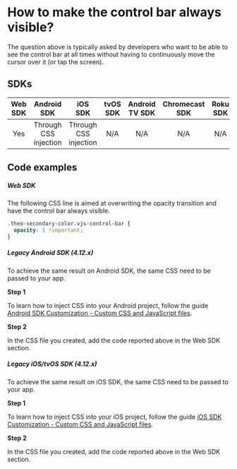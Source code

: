 # How to make the control bar always visible?

The question above is typically asked by developers who want to be able to see the control bar at all times without having to continuously move the cursor over it (or tap the screen).

## SDKs

| Web SDK |      Android SDK      |        iOS SDK        | tvOS SDK | Android TV SDK | Chromecast SDK | Roku SDK |
| :-----: | :-------------------: | :-------------------: | :------: | :------------: | :------------: | :------: |
|   Yes   | Through CSS injection | Through CSS injection |   N/A    |      N/A       |      N/A       |   N/A    |

## Code examples

##### Web SDK

The following CSS line is aimed at overwriting the opacity transition and have the control bar always visible.

```css
.theo-secondary-color.vjs-control-bar {
  opacity: 1 !important;
}
```

##### Legacy Android SDK (4.12.x)

To achieve the same result on Android SDK, the same CSS need to be passed to your app.

**Step 1**

To learn how to inject CSS into your Android project, follow the guide [Android SDK Customization - Custom CSS and JavaScript files](../../../theoplayer_versioned_docs/version-v4/faq/01-how-to-add-css-or-javascript-files-to-android-ios.md).

**Step 2**

In the CSS file you created, add the code reported above in the Web SDK section.

##### Legacy iOS/tvOS SDK (4.12.x)

To achieve the same result on iOS SDK, the same CSS need to be passed to your app.

**Step 1**

To learn how to inject CSS into your iOS project, follow the guide [iOS SDK Customization - Custom CSS and JavaScript files](../../../theoplayer_versioned_docs/version-v4/faq/01-how-to-add-css-or-javascript-files-to-android-ios.md).

**Step 2**

In the CSS file you created, add the code reported above in the Web SDK section.
